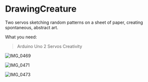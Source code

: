 # DrawingCreature
Two servos sketching random patterns on a sheet of paper, creating spontaneous, abstract art.

What you need:

> Arduino Uno
> 2 Servos
> Creativity


![IMG_0469](https://github.com/user-attachments/assets/6e0edac0-7d56-4ad5-93bc-ed0764c0881e)

![IMG_0471](https://github.com/user-attachments/assets/0393e332-f990-4e41-8d9d-988183b84e76)

![IMG_0473](https://github.com/user-attachments/assets/f201b28b-86c8-4643-9100-58ea5561e1ac)

